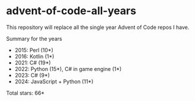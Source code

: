 # advent-of-code-all-years
This repository will replace all the single year Advent of Code repos I have.

Summary for the years
- 2015: Perl (10*)
- 2016: Kotlin (1*)
- 2021: C# (19*)
- 2022: Python (15*), C# in game engine (1*)
- 2023: C# (9*)
- 2024: JavaScript + Python (11*)

Total stars: 66*
